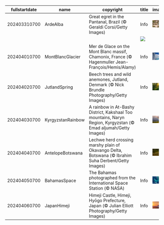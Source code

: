 |fullstartdate|name|copyright|title|image|
|--|--|--|--|--|
202403310700|ArdeAlba|Great egret in the Pantanal, Brazil (© Geraldi Corsi/Getty Images)|Info|![](/en-AU/2024/04/202403310700ArdeAlba.jpg)|
||||![](/en-AU/2024/04/.jpg)|
202404010700|MontBlancGlacier|Mer de Glace on the Mont Blanc massif, Chamonix, France (© Hagenmuller Jean-François/Hemis/Alamy)|Info|![](/en-AU/2024/04/202404010700MontBlancGlacier.jpg)|
202404020700|JutlandSpring|Beech trees and wild anemones, Jutland, Denmark (© Nick Brundle Photography/Getty Images)|Info|![](/en-AU/2024/04/202404020700JutlandSpring.jpg)|
202404030700|KyrgyzstanRainbow|A rainbow in At-Bashy District, Kakshaal Too mountains, Naryn Region, Kyrgyzstan (© Emad aljumah/Getty Images)|Info|![](/en-AU/2024/04/202404030700KyrgyzstanRainbow.jpg)|
202404040700|AntelopeBotswana|Lechwe herd crossing marshy plain of Okavango Delta, Botswana (© Ibrahim Suha Derbent/Getty Images)|Info|![](/en-AU/2024/04/202404040700AntelopeBotswana.jpg)|
202404050700|BahamasSpace|The Bahamas photographed from the International Space Station (© NASA)|Info|![](/en-AU/2024/04/202404050700BahamasSpace.jpg)|
202404060700|JapanHimeji|Himeji Castle, Himeji, Hyōgo Prefecture, Japan (© Julian Elliott Photography/Getty Images)|Info|![](/en-AU/2024/04/202404060700JapanHimeji.jpg)|
